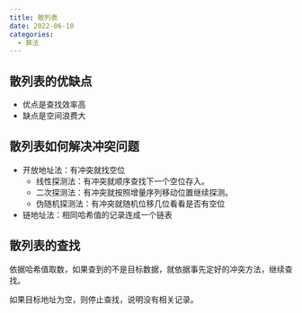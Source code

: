 ```yaml
---
title: 散列表
date: 2022-06-10
categories:
  - 算法
---
```


## 散列表的优缺点

- 优点是查找效率高
- 缺点是空间浪费大

## 散列表如何解决冲突问题

- 开放地址法：有冲突就找空位
    - 线性探测法：有冲突就顺序查找下一个空位存入。
    - 二次探测法：有冲突就按照增量序列移动位置继续探测。
    - 伪随机探测法：有冲突就随机位移几位看看是否有空位
- 链地址法：相同哈希值的记录连成一个链表

## 散列表的查找

依据哈希值取数，如果查到的不是目标数据，就依据事先定好的冲突方法，继续查找。

如果目标地址为空，则停止查找，说明没有相关记录。

